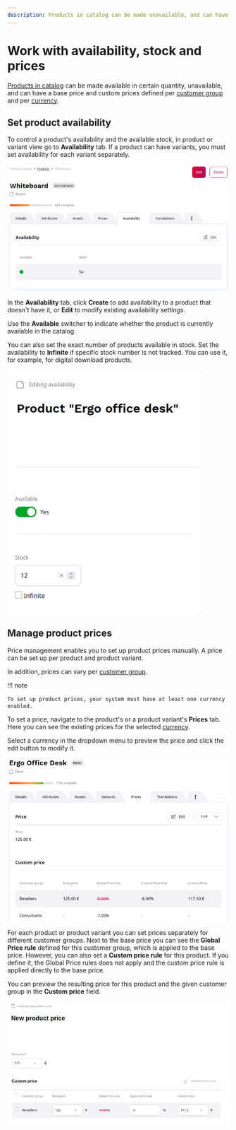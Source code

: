 ```yaml
---
description: Products in catalog can be made unavailable, and can have a base price and custom prices defined per custom group and per currency.
---
```


# Work with availability, stock and prices

[Products in catalog](understand_products.md#products) can be made available in certain quantity, unavailable, 
and can have a base price and custom prices defined per [customer group](../shop_administration/manage_users.md) and per [currency](../shop_administration/currencies_shipping.md).

## Set product availability

To control a product's availability and the available stock, in product or variant view go to **Availability** tab.
If a product can have variants, you must set availability for each variant separately.

![Product availability](img/product_availability_tab.png)

In the **Availability** tab, click **Create** to add availability to a product that doesn't have it,
or **Edit** to modify existing availability settings.

Use the **Available** switcher to indicate whether the product is currently available in the catalog.

You can also set the exact number of products available in stock.
Set the availability to **Infinite** if specific stock number is not tracked.
You can use it, for example, for digital download products.

![Setting product availability and stock](img/product_availability.png)

## Manage product prices

Price management enables you to set up product prices manually. 
A price can be set up per product and product variant.

In addition, prices can vary per [customer group](../shop_administration/customer_portal.md).

!!! note

    To set up product prices, your system must have at least one currency enabled.

To set a price, navigate to the product's or a product variant's **Prices** tab.
Here you can see the existing prices for the selected [currency](../shop_administration/currencies_shipping.md).

Select a currency in the dropdown menu to preview the price and click the edit button to modify it.

![Prices tab](img/product_price.png)

For each product or product variant you can set prices separately for different customer groups.
Next to the base price you can see the **Global Price rule** defined for this customer group,
which is applied to the base price.
However, you can also set a **Custom price rule** for this product.
If you define it, the Global Price rules does not apply and the custom price rule is applied directly to the base price.

You can preview the resulting price for this product and the given customer group in the **Custom price** field.

![Setting product prices](img/setting_product_price.png)
